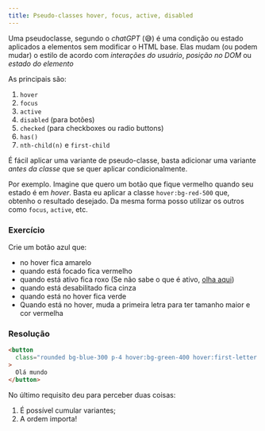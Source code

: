 ```yaml
---
title: Pseudo-classes hover, focus, active, disabled
---
```


Uma pseudoclasse, segundo o _chatGPT_ (😅) é uma condição ou estado aplicados a elementos sem modificar o HTML base. Elas mudam (ou podem mudar) o estilo de acordo com _interações do usuário_, _posição no DOM_ ou _estado do elemento_

As principais são:

1. `hover`
2. `focus`
3. `active`
4. `disabled` (para botões)
5. `checked` (para checkboxes ou radio buttons)
6. `has()`
7. `nth-child(n)` e `first-child`

É fácil aplicar uma variante de pseudo-classe, basta adicionar uma variante _antes da classe_ que se quer aplicar condicionalmente.

Por exemplo. Imagine que quero um botão que fique vermelho quando seu estado é em _hover_. Basta eu aplicar a classe `hover:bg-red-500` que, obtenho o resultado desejado. Da mesma forma posso utilizar os outros como `focus`, `active`, etc.

### Exercício

Crie um botão azul que:

- no hover fica amarelo
- quando está focado fica vermelho
- quando está ativo fica roxo (Se não sabe o que é ativo, [olha aqui](https://developer.mozilla.org/en-US/docs/Web/CSS/:active))
- quando está desabilitado fica cinza
- quando está no hover fica verde
- Quando está no hover, muda a primeira letra para ter tamanho maior e cor vermelha

### Resolução

```html
<button
  class="rounded bg-blue-300 p-4 hover:bg-green-400 hover:first-letter:text-xl hover:first-letter:text-red-500 focus:bg-red-300 active:bg-purple-300 disabled:bg-gray-300 "
>
  Olá mundo
</button>
```

No último requisito deu para perceber duas coisas:

1. É possível cumular variantes;
2. A ordem importa!
